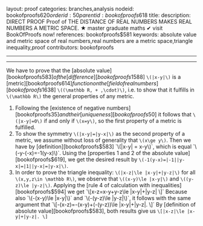 layout: proof
categories: branches,analysis
nodeid: bookofproofs$620
orderid: 50
parentid: bookofproofs$618
title: 
description: DIRECT PROOF Proof of THE DISTANCE OF REAL NUMBERS MAKES REAL NUMBERS A METRIC SPACE. &#9733; master graduate maths &#10004; visit BookOfProofs now!
references: bookofproofs$581
keywords: absolute value and metric space of real numbers,real numbers are a metric space,triangle inequality,proof
contributors: bookofproofs

---


---

We have to prove that the [absolute value][bookofproofs$583] of the [difference][bookofproofs$1588] `\(|x-y|\)` is a [metric][bookofproofs$614] function on the [field of real numbers][bookofproofs$1638] `\((\mathbb R, + ,\cdot)\)`, i.e. to show that it fulfills in `\(\mathbb R\)` the general properties of any metric.

1. Following the [existence of negative numbers][bookofproofs$35] and their [uniqueness][bookofproofs$50] it follows that `\(|x-y|=0\)` if and only if `\(x=y\)`, so the first property of a metric is fulfilled.
1. To show the symmetry `\(|x-y|=|y-x|\)` as the second property of a metric, we assume without loss of generality that `\(x\ge y\)`. Then we have by [definition][bookofproofs$583] `\(|x-y| = x-y\)`, which is equal `\(-y-(-x)=-1(y-x)\)`. Using the [properties 1 and 2 of the absolute value][bookofproofs$619], we get the desired result by `\(-1(y-x)=|-1||y-x|=|1||y-x|=|y-x|\)`.
1. In order to prove the triangle inequality: `\(|x-z|\le |x-y|+|y-z|\)` for all `\(x,y,z\in \mathbb R\)`, we observe that `\((x-y)\le |x-y|\)` and `\((y-z)\le |y-z|\)`. Applying the [rule 4 of calculation with inequalities][bookofproofs$594] we get   
`\[x-z=x-y+y-z\le |x-y|+|y-z| \]`
Because also `\(-(x-y)\le |x-y|\)` and `\(-(y-z)\le |y-z|\)`, it follows with the same argument that
`\[-(x-z)=-(x-y)+(-(y-z))\le |x-y|+|y-z|. \]`
By [definition of absolute value][bookofproofs$583], both results give us 
`\[|x-z|\le |x-y|+|y-z|. \]`
